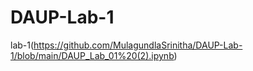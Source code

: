 # DAUP-Lab-1
lab-1(https://github.com/MulagundlaSrinitha/DAUP-Lab-1/blob/main/DAUP_Lab_01%20(2).ipynb)
